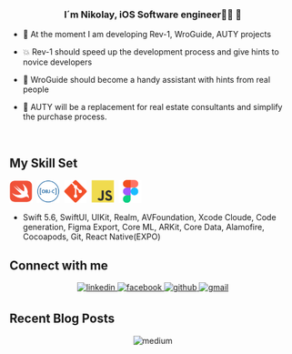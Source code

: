 ### <div align="center">I´m Nikolay, iOS Software engineer👨‍💻 📱</div>  
  

- 💼 At the moment I am developing Rev-1, WroGuide, AUTY projects  
  

- 💥 Rev-1 should speed up the development process and give hints to novice developers  
  

- 🌆 WroGuide should become a handy assistant with hints from real people  
  

- 🏡 AUTY will be a replacement for real estate consultants and simplify the purchase process.  
  

<br/>  


## My Skill Set  
<div>
  <img src="https://github.com/devicons/devicon/blob/master/icons/swift/swift-original.svg" title="swift" alt="swift" width="40" height="40"/>&nbsp
  <img src="https://github.com/devicons/devicon/blob/master/icons/objectivec/objectivec-plain.svg" title="swift" alt="swift" width="40" height="40"/>&nbsp
  <img src="https://github.com/devicons/devicon/blob/master/icons/git/git-original.svg" title="git" alt="git" width="40" height="40"/>&nbsp
  <img src="https://github.com/devicons/devicon/blob/master/icons/javascript/javascript-original.svg" title="javascript" alt="javascript" width="40" height="40"/>&nbsp
  <img src="https://github.com/devicons/devicon/blob/master/icons/figma/figma-original.svg" title="javascript" alt="javascript" width="40" height="40"/>&nbsp
  
  - Swift 5.6, SwiftUI, UIKit, Realm, AVFoundation, Xcode Cloude, Code generation, Figma Export, Core ML, ARKit, Core Data, Alamofire, Cocoapods, Git, React Native(EXPO)

  <!-- <img src="https://github.com/devicons/devicon/blob/master/icons/redux/redux-original.svg" title="redux" alt="redux" width="40" height="40"/>&nbsp; -->
</div>


## Connect with me  
<div align="center">
<a href="https://www.linkedin.com/in/nikolay-ahmedov-86b619127/" target="_blank">
<img src=https://img.shields.io/badge/linkedin-%231E77B5.svg?&style=for-the-badge&logo=linkedin&logoColor=white alt=linkedin style="margin-bottom: 5px;" />
</a>
<a href="https://www.facebook.com/mikalai.akhmedau" target="_blank">
<img src=https://img.shields.io/badge/facebook-%232E87FB.svg?&style=for-the-badge&logo=facebook&logoColor=white alt=facebook style="margin-bottom: 5px;" />
</a>
<a href="https://github.com/Akhmedau" target="_blank">
<img src=https://img.shields.io/badge/github-%2324292e.svg?&style=for-the-badge&logo=github&logoColor=white alt=github style="margin-bottom: 5px;" />
</a>
<a href="akhmiedov.199629@gmail.com" target="_blank">
<img src=https://img.shields.io/badge/gmail-%232E87FB.svg?&style=for-the-badge&logo=gmail&logoColor=white alt=gmail style="margin-bottom: 5px;" />
</a>
</div>  
  



## Recent Blog Posts  
  
  <div align="center">
<a href="https://medium.com/@akhmiedov.199629" target="_blank"> </a>
<img src=https://img.shields.io/badge/-medium-blue alt=medium style="margin-bottom: 10px;" />
  </div>
<br/>  

<br/>  







